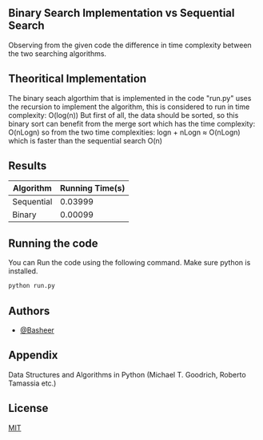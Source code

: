 ## Binary Search Implementation vs Sequential Search
Observing from the given code the difference in time complexity between the two searching algorithms.

## Theoritical Implementation

The binary seach algorthim that is implemented in the code "run.py" uses the recursion to implement the algorithm, this is considered to run in time complexity:
O(log(n))
But first of all, the data should be sorted, so this binary sort can benefit from the merge sort which has the time complexity:
O(nLogn)
so from the two time complexities:
logn + nLogn ≈ O(nLogn)
which is faster than the sequential search O(n)


## Results

| Algorithm | Running Time(s) |
| ------------- | ------------- |
| Sequential  | 0.03999 |
| Binary  | 0.00099 |

## Running the code

You can Run the code using the following command.
Make sure python is installed.
```bash
python run.py
```


## Authors

- [@Basheer](https://www.github.com/basheerrjoub)



## Appendix

Data Structures and Algorithms in Python (Michael T. Goodrich, Roberto Tamassia etc.)


## License

[MIT](https://choosealicense.com/licenses/mit/)


